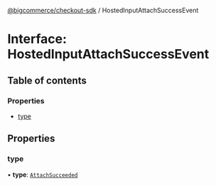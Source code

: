 [@bigcommerce/checkout-sdk](../README.md) / HostedInputAttachSuccessEvent

# Interface: HostedInputAttachSuccessEvent

## Table of contents

### Properties

- [type](HostedInputAttachSuccessEvent.md#type)

## Properties

### type

• **type**: [`AttachSucceeded`](../enums/HostedInputEventType.md#attachsucceeded)
